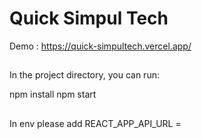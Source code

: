 # Quick Simpul Tech 
Demo : https://quick-simpultech.vercel.app/


##
In the project directory, you can run:

npm install
npm start

## 
In env please add 
REACT_APP_API_URL =
